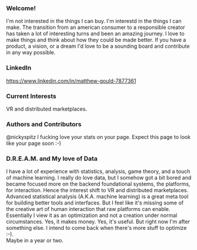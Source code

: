 ### Welcome!

I'm not interested in the things I can buy.  I'm interestd in the things I can make.  The transition from an american consumer to a responsible creator has taken a lot of interesting turns and been an amazing journey.  I love to make things and think about how they could be made better.  If you have a product, a vision, or a dream I'd love to be a sounding board and contribute in any way possible. 

### LinkedIn
https://www.linkedin.com/in/matthew-gould-7877361

### Current Interests
VR and distributed marketplaces.  

### Authors and Contributors
@nickyspitz I fucking love your stats on your page.  Expect this page to look like your page soon :-)  

### D.R.E.A.M. and My love of Data
I have a lot of experience with statistics, analysis, game theory, and a touch of machine learning.  I really do love data, but 
I somehow got a bit bored and became focused more on the backend foundational systems, the platforms, for interaction.
Hence the interest shift to VR and distributed marketplaces.  Advanced statistical analysis (A.K.A. machine learning) is a great meta tool
for building better tools and interfaces.  But I feel like it's missing some of the creative art of human interaction that raw
platforms can enable.  Essentially I view it as an optimization and not a creation under normal circumstances.  Yes, it makes money.
Yes, it's useful.  But right now I'm after something else.  I intend to come back when there's more stuff to optimize :-).  
Maybe in a year or two.
